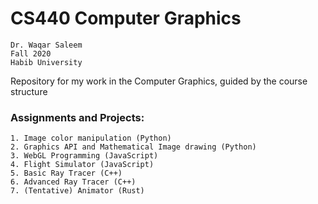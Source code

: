 # CS440 Computer Graphics
    Dr. Waqar Saleem
    Fall 2020
    Habib University
Repository for my work in the Computer Graphics, guided by the course structure 

### Assignments and Projects:
    1. Image color manipulation (Python)
    2. Graphics API and Mathematical Image drawing (Python)
    3. WebGL Programming (JavaScript)
    4. Flight Simulator (JavaScript)
    5. Basic Ray Tracer (C++)
    6. Advanced Ray Tracer (C++)
    7. (Tentative) Animator (Rust)
